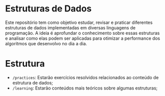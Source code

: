 # Estruturas de Dados

Este repositório tem como objetivo estudar, revisar e praticar diferentes estruturas de dados implementadas em diversas linguagens de programação. A ideia é aprofundar o conhecimento sobre essas estruturas e analisar como elas podem ser aplicadas para otimizar a performance dos algoritmos que desenvolvo no dia a dia.

# Estrutura

- `/practices`: Estarão exercícios resolvidos relacionados ao conteúdo de estrutura de dados;
- `/learning`: Estarão conteúdos mais teóricos sobre algumas estruturas;